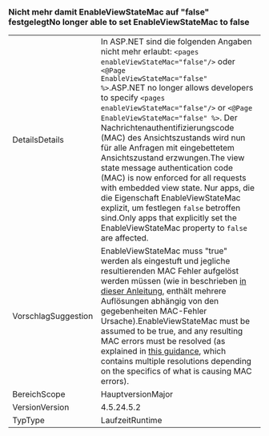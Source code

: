 ### <a name="no-longer-able-to-set-enableviewstatemac-to-false"></a><span data-ttu-id="d984c-101">Nicht mehr damit EnableViewStateMac auf "false" festgelegt</span><span class="sxs-lookup"><span data-stu-id="d984c-101">No longer able to set EnableViewStateMac to false</span></span>

|   |   |
|---|---|
|<span data-ttu-id="d984c-102">Details</span><span class="sxs-lookup"><span data-stu-id="d984c-102">Details</span></span>|<span data-ttu-id="d984c-103">In ASP.NET sind die folgenden Angaben nicht mehr erlaubt: <code>&lt;pages enableViewStateMac=&quot;false&quot;/&gt;</code> oder <code>&lt;@Page EnableViewStateMac=&quot;false&quot; %&gt;</code>.</span><span class="sxs-lookup"><span data-stu-id="d984c-103">ASP.NET no longer allows developers to specify <code>&lt;pages enableViewStateMac=&quot;false&quot;/&gt;</code> or <code>&lt;@Page EnableViewStateMac=&quot;false&quot; %&gt;</code>.</span></span> <span data-ttu-id="d984c-104">Der Nachrichtenauthentifizierungscode (MAC) des Ansichtszustands wird nun für alle Anfragen mit eingebettetem Ansichtszustand erzwungen.</span><span class="sxs-lookup"><span data-stu-id="d984c-104">The view state message authentication code (MAC) is now enforced for all requests with embedded view state.</span></span> <span data-ttu-id="d984c-105">Nur apps, die die Eigenschaft EnableViewStateMac explizit, um festlegen <code>false</code> betroffen sind.</span><span class="sxs-lookup"><span data-stu-id="d984c-105">Only apps that explicitly set the EnableViewStateMac property to <code>false</code> are affected.</span></span>|
|<span data-ttu-id="d984c-106">Vorschlag</span><span class="sxs-lookup"><span data-stu-id="d984c-106">Suggestion</span></span>|<span data-ttu-id="d984c-107">EnableViewStateMac muss "true" werden als eingestuft und jegliche resultierenden MAC Fehler aufgelöst werden müssen (wie in beschrieben [in dieser Anleitung](https://support.microsoft.com/kb/2915218), enthält mehrere Auflösungen abhängig von den gegebenheiten MAC-Fehler Ursache).</span><span class="sxs-lookup"><span data-stu-id="d984c-107">EnableViewStateMac must be assumed to be true, and any resulting MAC errors must be resolved (as explained in [this guidance](https://support.microsoft.com/kb/2915218), which contains multiple resolutions depending on the specifics of what is causing MAC errors).</span></span>|
|<span data-ttu-id="d984c-108">Bereich</span><span class="sxs-lookup"><span data-stu-id="d984c-108">Scope</span></span>|<span data-ttu-id="d984c-109">Hauptversion</span><span class="sxs-lookup"><span data-stu-id="d984c-109">Major</span></span>|
|<span data-ttu-id="d984c-110">Version</span><span class="sxs-lookup"><span data-stu-id="d984c-110">Version</span></span>|<span data-ttu-id="d984c-111">4.5.2</span><span class="sxs-lookup"><span data-stu-id="d984c-111">4.5.2</span></span>|
|<span data-ttu-id="d984c-112">Typ</span><span class="sxs-lookup"><span data-stu-id="d984c-112">Type</span></span>|<span data-ttu-id="d984c-113">Laufzeit</span><span class="sxs-lookup"><span data-stu-id="d984c-113">Runtime</span></span>|

